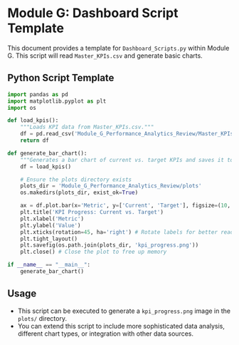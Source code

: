 # Module G: Dashboard Script Template

This document provides a template for `Dashboard_Scripts.py` within Module G. This script will read `Master_KPIs.csv` and generate basic charts.

## Python Script Template
```python
import pandas as pd
import matplotlib.pyplot as plt
import os

def load_kpis():
    """Loads KPI data from Master_KPIs.csv."""
    df = pd.read_csv('Module_G_Performance_Analytics_Review/Master_KPIs.csv')
    return df

def generate_bar_chart():
    """Generates a bar chart of current vs. target KPIs and saves it to the plots/ folder."""
    df = load_kpis()

    # Ensure the plots directory exists
    plots_dir = 'Module_G_Performance_Analytics_Review/plots'
    os.makedirs(plots_dir, exist_ok=True)

    ax = df.plot.bar(x='Metric', y=['Current', 'Target'], figsize=(10, 6))
    plt.title('KPI Progress: Current vs. Target')
    plt.xlabel('Metric')
    plt.ylabel('Value')
    plt.xticks(rotation=45, ha='right') # Rotate labels for better readability
    plt.tight_layout()
    plt.savefig(os.path.join(plots_dir, 'kpi_progress.png'))
    plt.close() # Close the plot to free up memory

if __name__ == "__main__":
    generate_bar_chart()
```

## Usage
- This script can be executed to generate a `kpi_progress.png` image in the `plots/` directory.
- You can extend this script to include more sophisticated data analysis, different chart types, or integration with other data sources.